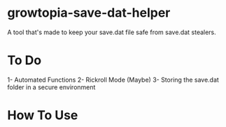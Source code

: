 # growtopia-save-dat-helper
A tool that's made to keep your save.dat file safe from save.dat stealers. 

# To Do
1- Automated Functions
2- Rickroll Mode (Maybe)
3- Storing the save.dat folder in a secure environment

# How To Use
